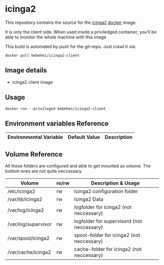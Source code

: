 # icinga2

This repository contains the source for the [icinga2](https://www.icinga.org/icinga2/) [docker](https://www.docker.com) image.

It is only the client side. When used inside a priviledged container, you'll be able to monitor the whole machine with this image

This build is automated by push for the git-repo. Just crawl it via:

    docker pull bebehei/icinga2-client

## Image details

- icinga2 client image 

## Usage

    docker run --privileged bebehei/icinga2-client

## Environment variables Reference

| Environmental Variable | Default Value | Description |
| ---------------------- | ------------- | ----------- |
## Volume Reference

All these folders are configured and able to get mounted as volume. The bottom ones are not quite neccessary.

| Volume | ro/rw | Description & Usage |
| ------ | ----- | ------------------- |
| /etc/icinga2 | rw | Icinga2 configuration folder |
| /var/lib/icinga2 | rw | Icinga2 Data |
| /var/log/icinga2 | rw | logfolder for icinga2 (not neccessary) |
| /var/log/supervisor | rw | logfolder for supervisord (not neccessary) |
| /var/spool/icinga2 | rw | spool-folder for icinga2 (not neccessary) |
| /var/cache/icinga2 | rw | cache-folder for icinga2 (not neccessary) |
